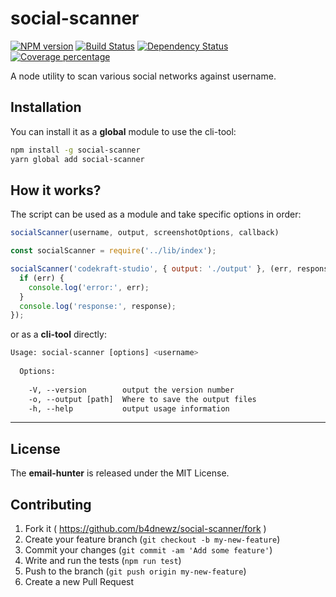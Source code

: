 # social-scanner
[![NPM version][npm-image]][npm-url] [![Build Status][travis-image]][travis-url] [![Dependency Status][daviddm-image]][daviddm-url] [![Coverage percentage][coveralls-image]][coveralls-url]

A node utility to scan various social networks against username.

## Installation
You can install it as a __global__ module to use the cli-tool:
```bash
npm install -g social-scanner
yarn global add social-scanner
```

## How it works?
The script can be used as a module and take specific options in order: 
```javascript
socialScanner(username, output, screenshotOptions, callback)
```
```javascript
const socialScanner = require('../lib/index');

socialScanner('codekraft-studio', { output: './output' }, (err, response) => {
  if (err) {
    console.log('error:', err);
  }
  console.log('response:', response);
});

```
or as a __cli-tool__ directly:
```bash
Usage: social-scanner [options] <username>
 
  Options:
 
    -V, --version        output the version number
    -o, --output [path]  Where to save the output files
    -h, --help           output usage information

```

---

## License
The __email-hunter__ is released under the MIT License.

## Contributing

1. Fork it ( https://github.com/b4dnewz/social-scanner/fork )
2. Create your feature branch (`git checkout -b my-new-feature`)
3. Commit your changes (`git commit -am 'Add some feature'`)
3. Write and run the tests (`npm run test`)
4. Push to the branch (`git push origin my-new-feature`)
5. Create a new Pull Request

[npm-image]: https://badge.fury.io/js/social-scanner.svg
[npm-url]: https://npmjs.org/package/social-scanner
[travis-image]: https://travis-ci.org/b4dnewz/social-scanner.svg?branch=master
[travis-url]: https://travis-ci.org/b4dnewz/social-scanner
[daviddm-image]: https://david-dm.org/b4dnewz/social-scanner.svg?theme=shields.io
[daviddm-url]: https://david-dm.org/b4dnewz/social-scanner
[coveralls-image]: https://coveralls.io/repos/b4dnewz/social-scanner/badge.svg
[coveralls-url]: https://coveralls.io/r/b4dnewz/social-scanner
